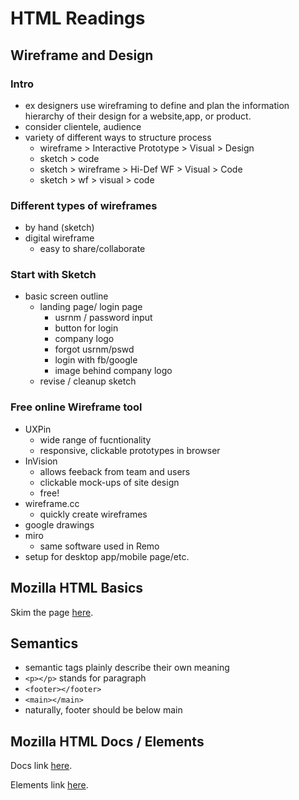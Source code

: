 # HTML Readings

## Wireframe and Design 

### Intro 

- ex designers use wireframing to define and plan the information hierarchy of their design for a website,app, or product.
- consider clientele, audience
- variety of different ways to structure process
    - wireframe > Interactive Prototype > Visual > Design 
    - sketch > code 
    - sketch > wireframe > Hi-Def WF > Visual > Code 
    - sketch > wf > visual > code 

### Different types of wireframes 

- by hand (sketch) 
- digital wireframe
    - easy to share/collaborate

### Start with Sketch 

- basic screen outline 
    - landing page/ login page 
        - usrnm / password input 
        - button for login
        - company logo 
        - forgot usrnm/pswd
        - login with fb/google
        - image behind company logo 
    - revise / cleanup sketch 

### Free online Wireframe tool 

- UXPin
    - wide range of fucntionality
    - responsive, clickable prototypes in browser
- InVision
    - allows feeback from team and users
    - clickable mock-ups of site design
    - free!
- wireframe.cc
    - quickly create wireframes 
- google drawings 
- miro
    - same software used in Remo 
- setup for desktop app/mobile page/etc.



## Mozilla HTML Basics 

Skim the page [here](https://developer.mozilla.org/en-US/docs/Learn/Getting_started_with_the_web/HTML_basics). 

## Semantics

- semantic tags plainly describe their own meaning 
- `<p></p>` stands for paragraph
- `<footer></footer>`
- `<main></main>`
- naturally, footer should be below main

## Mozilla HTML Docs / Elements

Docs link [here](https://developer.mozilla.org/en-US/docs/Web/HTML).

Elements link [here](https://developer.mozilla.org/en-US/docs/Web/HTML/Element).